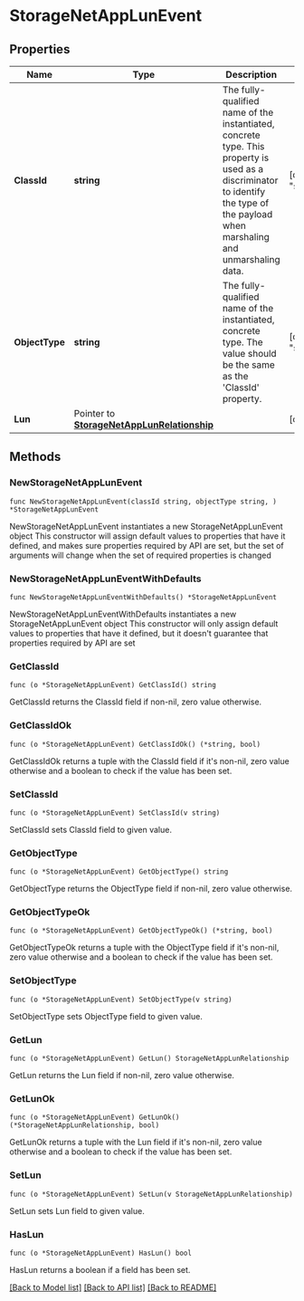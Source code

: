 # StorageNetAppLunEvent

## Properties

Name | Type | Description | Notes
------------ | ------------- | ------------- | -------------
**ClassId** | **string** | The fully-qualified name of the instantiated, concrete type. This property is used as a discriminator to identify the type of the payload when marshaling and unmarshaling data. | [default to "storage.NetAppLunEvent"]
**ObjectType** | **string** | The fully-qualified name of the instantiated, concrete type. The value should be the same as the &#39;ClassId&#39; property. | [default to "storage.NetAppLunEvent"]
**Lun** | Pointer to [**StorageNetAppLunRelationship**](StorageNetAppLunRelationship.md) |  | [optional] 

## Methods

### NewStorageNetAppLunEvent

`func NewStorageNetAppLunEvent(classId string, objectType string, ) *StorageNetAppLunEvent`

NewStorageNetAppLunEvent instantiates a new StorageNetAppLunEvent object
This constructor will assign default values to properties that have it defined,
and makes sure properties required by API are set, but the set of arguments
will change when the set of required properties is changed

### NewStorageNetAppLunEventWithDefaults

`func NewStorageNetAppLunEventWithDefaults() *StorageNetAppLunEvent`

NewStorageNetAppLunEventWithDefaults instantiates a new StorageNetAppLunEvent object
This constructor will only assign default values to properties that have it defined,
but it doesn't guarantee that properties required by API are set

### GetClassId

`func (o *StorageNetAppLunEvent) GetClassId() string`

GetClassId returns the ClassId field if non-nil, zero value otherwise.

### GetClassIdOk

`func (o *StorageNetAppLunEvent) GetClassIdOk() (*string, bool)`

GetClassIdOk returns a tuple with the ClassId field if it's non-nil, zero value otherwise
and a boolean to check if the value has been set.

### SetClassId

`func (o *StorageNetAppLunEvent) SetClassId(v string)`

SetClassId sets ClassId field to given value.


### GetObjectType

`func (o *StorageNetAppLunEvent) GetObjectType() string`

GetObjectType returns the ObjectType field if non-nil, zero value otherwise.

### GetObjectTypeOk

`func (o *StorageNetAppLunEvent) GetObjectTypeOk() (*string, bool)`

GetObjectTypeOk returns a tuple with the ObjectType field if it's non-nil, zero value otherwise
and a boolean to check if the value has been set.

### SetObjectType

`func (o *StorageNetAppLunEvent) SetObjectType(v string)`

SetObjectType sets ObjectType field to given value.


### GetLun

`func (o *StorageNetAppLunEvent) GetLun() StorageNetAppLunRelationship`

GetLun returns the Lun field if non-nil, zero value otherwise.

### GetLunOk

`func (o *StorageNetAppLunEvent) GetLunOk() (*StorageNetAppLunRelationship, bool)`

GetLunOk returns a tuple with the Lun field if it's non-nil, zero value otherwise
and a boolean to check if the value has been set.

### SetLun

`func (o *StorageNetAppLunEvent) SetLun(v StorageNetAppLunRelationship)`

SetLun sets Lun field to given value.

### HasLun

`func (o *StorageNetAppLunEvent) HasLun() bool`

HasLun returns a boolean if a field has been set.


[[Back to Model list]](../README.md#documentation-for-models) [[Back to API list]](../README.md#documentation-for-api-endpoints) [[Back to README]](../README.md)


